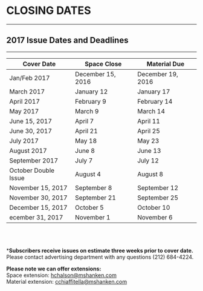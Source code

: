# CLOSING DATES
----
                
## 2017 Issue Dates and Deadlines
----


| Cover Date | Space Close | Material Due |
| ---------- | ----------- | ------------ |
|Jan/Feb 2017 | December 15, 2016 | December 19, 2016|
|March 2017 | January 12 | January 17|
|April 2017 | February 9 | February 14|
|May 2017 | March 9 | March 14|
|June 15, 2017 | April 7 | April 11|
|June 30, 2017 | April 21 | April 25|
|July 2017 | May 18 | May 23|
|August 2017 | June 8 | June 13|
|September 2017 | July 7 | July 12|
|October Double Issue | August 4 | August 8|
|November 15, 2017 | September 8 | September 12|
|November 30, 2017 | September 21 | September 25|
|December 15, 2017 | October 5 | October 10|
|ecember 31, 2017 | November 1 | November 6|

<br /><br />

***Subscribers receive issues on estimate three weeks prior to cover date.**<br />
Please contact advertising department with any questions (212) 684-4224.

**Please note we can offer extensions:**<br />
Space extension: [hchalson@mshanken.com](mailto:hchalson@mshanken.com)<br />
Material extension: [cchiaffitella@mshanken.com](mailto:cchiaffitella@mshanken.com)

